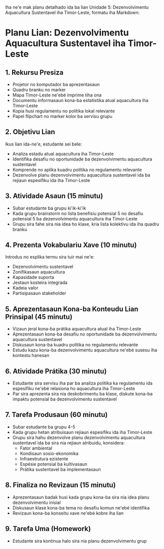 Iha ne'e mak planu detalhado ida ba lian Unidade 5: Dezenvolvimentu Aquacultura Sustentavel iha Timor-Leste, formatu iha Markdown:

# Planu Lian: Dezenvolvimentu Aquacultura Sustentavel iha Timor-Leste

## 1. Rekursu Presiza

- Projetor no komputador ba aprezentasaun
- Quadru branku no marker
- Mapa Timor-Leste ne'ebé imprime tiha ona
- Documentu informasaun kona-ba estatistika atual aquacultura iha Timor-Leste
- Kopia husi regulamentu no polítika lokal relevante
- Papel flipchart no marker kolor ba servisu grupu 

## 2. Objetivu Lian

Ikus lian ida-ne'e, estudante sei bele:
- Analiza estadu atual aquacultura iha Timor-Leste
- Identifika desafiu no oportunidade ba dezenvolvimentu aquacultura sustentavel
- Komprende no aplika kuadru polítika no regulamentu relevante
- Dezenvolve planu dezenvolvimentu aquacultura sustentavel ida ba rejiaun espesifiku ida iha Timor-Leste

## 3. Atividade Asaun (15 minutu)

- Subar estudante ba grupu ki'ik-ki'ik
- Kada grupu brainstorm no lista benefisiu potensial 5 no desafiu potensial 5 ba dezenvolvimentu aquacultura iha Timor-Leste
- Grupu sira fahe sira nia idea ho klase, kria lista kolektivu ida iha quadru branku

## 4. Prezenta Vokabulariu Xave (10 minutu)

Introdus no esplika termu sira tuir mai ne'e:
- Dezenvolvimentu sustentavel
- Zonifikasaun aquacultura
- Kapasidade suporta
- Jestaun kosteira integrada
- Kadeia valor
- Partisipasaun stakeholder

## 5. Aprezentasaun Kona-ba Konteudu Lian Prinsipal (45 minutu)

- Vizaun jeral kona-ba prátika aquacultura atual iha Timor-Leste
- Aprezentasaun kona-ba desafiu no oportunidade ba dezenvolvimentu aquacultura sustentavel
- Diskusaun kona-ba kuadru polítika no regulamentu relevante
- Estudu kazu kona-ba dezenvolvimentu aquacultura ne'ebé susesu iha kontestu hanesan

## 6. Atividade Prátika (30 minutu)

- Estudante sira servisu iha par ba analiza polítika ka regulamentu ida espesifiku ne'ebé relasiona ho aquacultura iha Timor-Leste
- Par sira aprezenta sira nia deskobrimentu ba klase, diskute kona-ba impaktu potensial ba dezenvolvimentu sustentavel

## 7. Tarefa Produsaun (60 minutu)

- Subar estudante ba grupu 4-5
- Kada grupu hetan atribuisaun rejiaun espesifiku ida iha Timor-Leste
- Grupu sira hahu dezenvolve planu dezenvolvimentu aquacultura sustentavel ida ba sira nia rejiaun atribuidu, konsidera:
  * Fator ambiental
  * Kondisaun sosio-ekonomika
  * Infraestrutura ezistente
  * Espésie potensial ba kultivasaun
  * Prátika sustentavel ba implementasaun

## 8. Finaliza no Revizaun (15 minutu)

- Aprezentasaun badak husi kada grupu kona-ba sira nia idea planu dezenvolvimentu inisial
- Diskusaun klase kona-ba tema no desafiu komun ne'ebé identifika
- Revizaun kona-ba konseitu xave ne'ebé kobre iha lian

## 9. Tarefa Uma (Homework)

- Estudante sira kontinua halo sira nia planu dezenvolvimentu grup
